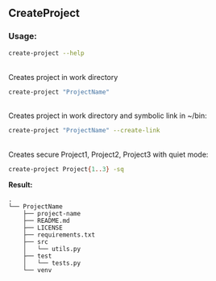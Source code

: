 ## CreateProject


### **Usage:**

```bash
create-project --help
```
\
Creates project in work directory
```bash
create-project "ProjectName"
```
\
Creates project in work directory and symbolic link in ~/bin:
```bash
create-project "ProjectName" --create-link
```
\
Creates secure Project1, Project2, Project3 with quiet mode: 
```bash
create-project Project{1..3} -sq
```

**Result:**
```text
.
└── ProjectName
    ├── project-name
    ├── README.md
    ├── LICENSE
    ├── requirements.txt
    ├── src
    │   └── utils.py
    ├── test
    │   └── tests.py
    └── venv
```
